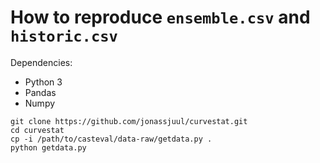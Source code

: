 # How to reproduce `ensemble.csv` and `historic.csv`

Dependencies:
- Python 3
- Pandas
- Numpy

```
git clone https://github.com/jonassjuul/curvestat.git
cd curvestat
cp -i /path/to/casteval/data-raw/getdata.py .
python getdata.py
```